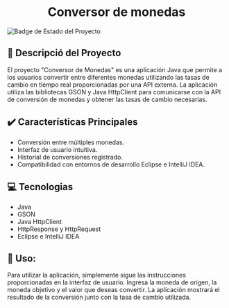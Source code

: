 <h1 align="center"> Conversor de monedas </h1> 

![Badge de Estado del Proyecto](https://img.shields.io/badge/Estado-TERMINADO-green)

## :pencil: Descripció del Proyecto
  El proyecto "Conversor de Monedas" es una aplicación Java que permite a los usuarios convertir entre diferentes monedas utilizando las tasas de cambio en tiempo real proporcionadas por una API externa. La aplicación utiliza las bibliotecas GSON y Java HttpClient para comunicarse con la API de conversión de monedas y obtener las tasas de cambio necesarias.

## :heavy_check_mark: Características Principales
  - Conversión entre múltiples monedas.
  - Interfaz de usuario intuitiva.
  - Historial de conversiones registrado.
  - Compatibilidad con entornos de desarrollo Eclipse e IntelliJ IDEA.
 
## :computer: Tecnologias
  - Java
  - GSON
  - Java HttpClient
  - HttpResponse y HttpRequest
  - Eclipse e IntelliJ IDEA
 
## :pushpin: Uso:
  Para utilizar la aplicación, simplemente sigue las instrucciones proporcionadas en la interfaz de       usuario. Ingresa la moneda de origen, la moneda objetivo y el valor que deseas convertir. La            aplicación mostrará el resultado de la conversión junto con la tasa de cambio utilizada.
